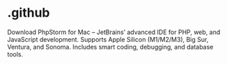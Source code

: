 # .github
Download PhpStorm for Mac – JetBrains’ advanced IDE for PHP, web, and JavaScript development. Supports Apple Silicon (M1/M2/M3), Big Sur, Ventura, and Sonoma. Includes smart coding, debugging, and database tools.
